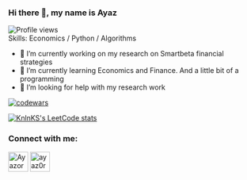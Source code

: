 ### Hi there 👋, my name is Ayaz
![Profile views](https://gpvc.arturio.dev/Ayazor)  
Skills: Economics / Python / Algorithms


- 🔭 I’m currently working on my research on Smartbeta financial strategies 
- 🌱 I’m currently learning Economics and Finance. And a little bit of a programming 
- 🤔 I’m looking for help with my research work 

[![codewars](https://www.codewars.com/users/Ayazoro/badges/large)](https://www.codewars.com/users/Ayazoro)

[![KnlnKS's LeetCode stats](https://leetcode-stats-six.vercel.app/api?username=Ayazor&theme=dark)](https://github.com/KnlnKS/leetcode-stats)


### Connect with me:
<p align="left">
<a href="https://t.me/Ayazoro" target="blank"><img align="center" src="https://raw.githubusercontent.com/daniilshat/daniilshat/2d7eafe5250314b3d422c86b35de062e0f1f5178/icons/Telegram.svg" alt="Ayazoro" height="40" width="40" /></a>
<a href="https://vk.com/ayaz0r0" target="blank"><img align="center" src="https://raw.githubusercontent.com/daniilshat/daniilshat/2d7eafe5250314b3d422c86b35de062e0f1f5178/icons/vk.svg" alt="ayaz0r0" height="40" width="40" /></a>
</p>

